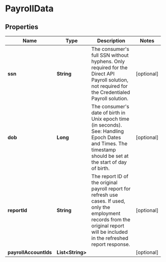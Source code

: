 

# PayrollData


## Properties

| Name | Type | Description | Notes |
|------------ | ------------- | ------------- | -------------|
|**ssn** | **String** | The consumer&#39;s full SSN without hyphens. Only required for the Direct API Payroll solution, not required for the Credentialed Payroll solution. |  [optional] |
|**dob** | **Long** | The consumer&#39;s date of birth in Unix epoch time (in seconds). See: Handling Epoch Dates and Times. The timestamp should be set at the start of day of birth. |  [optional] |
|**reportId** | **String** | The report ID of the original payroll report for refresh use cases. If used, only the employment records from the original report will be included in the refreshed report response. |  [optional] |
|**payrollAccountIds** | **List&lt;String&gt;** |  |  [optional] |



